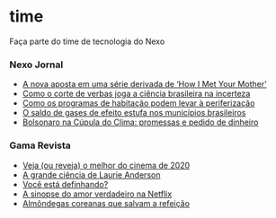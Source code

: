 # time
Faça parte do time de tecnologia do Nexo

### Nexo Jornal

<!-- NEXO_LIST:START -->
- [A nova aposta em uma série derivada de ‘How I Met Your Mother’](https://www.nexojornal.com.br/expresso/2021/04/22/A-nova-aposta-em-uma-s%C3%A9rie-derivada-de-%E2%80%98How-I-Met-Your-Mother%E2%80%99)
- [Como o corte de verbas joga a ciência brasileira na incerteza](https://www.nexojornal.com.br/expresso/2021/04/22/Como-o-corte-de-verbas-joga-a-ci%C3%AAncia-brasileira-na-incerteza)
- [Como os programas de habitação podem levar à periferização](https://www.nexojornal.com.br/academico/2021/04/22/Como-os-programas-de-habita%C3%A7%C3%A3o-podem-levar-%C3%A0-periferiza%C3%A7%C3%A3o)
- [O saldo de gases de efeito estufa nos municípios brasileiros](https://www.nexojornal.com.br/grafico/2021/04/22/O-saldo-de-gases-de-efeito-estufa-nos-munic%C3%ADpios-brasileiros)
- [Bolsonaro na Cúpula do Clima: promessas e pedido de dinheiro](https://www.nexojornal.com.br/expresso/2021/04/22/Bolsonaro-na-C%C3%BApula-do-Clima-promessas-e-pedido-de-dinheiro)
<!-- NEXO_LIST:END -->

### Gama Revista

<!-- GAMA_LIST:START -->
- [Veja (ou reveja) o melhor do cinema de 2020](https://gamarevista.uol.com.br/achamos-que-vale/assistir/veja-ou-reveja-o-melhor-do-cinema-de-2020/)
- [A grande ciência de Laurie Anderson](https://gamarevista.uol.com.br/achamos-que-vale/ouvir/a-grande-ciencia-de-laurie-anderson/)
- [Você está definhando?](https://gamarevista.uol.com.br/achamos-que-vale/ler/voce-esta-definhando/)
- [A sinopse do amor verdadeiro na Netflix](https://gamarevista.uol.com.br/achamos-que-vale/assistir/a-sinopse-do-amor-verdadeiro-na-netflix/)
- [Almôndegas coreanas que salvam a refeição](https://gamarevista.uol.com.br/achamos-que-vale/fazer/almondegas-coreanas-que-salvam-a-refeicao/)
<!-- GAMA_LIST:END -->

